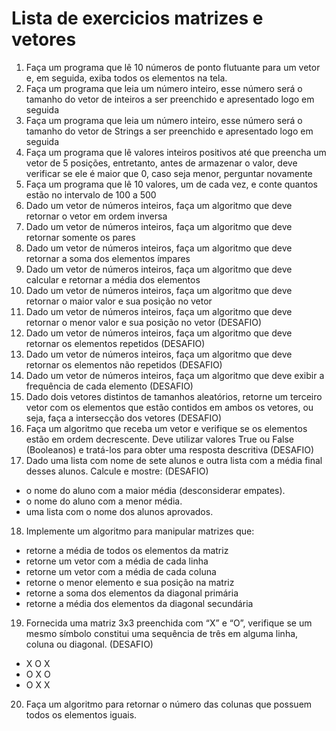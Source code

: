 # Lista de exercicios matrizes e vetores
1.	Faça um programa que lê 10 números de ponto flutuante para um vetor e, em seguida, exiba todos os elementos na tela.
2.	Faça um programa que leia um número inteiro, esse número será o tamanho do vetor de inteiros a ser preenchido e apresentado logo em seguida
3.	Faça um programa que leia um número inteiro, esse número será o tamanho do vetor de Strings a ser preenchido e apresentado logo em seguida
4.	Faça um programa que lê valores inteiros positivos até que preencha um vetor de 5 posições, entretanto, antes de armazenar o valor, deve verificar se ele é maior que 0, caso seja menor, perguntar novamente
5.	Faça um programa que lê 10 valores, um de cada vez, e conte quantos estão no intervalo de 100 a 500
6.	Dado um vetor de números inteiros, faça um algoritmo que deve retornar o vetor em ordem inversa
7.	Dado um vetor de números inteiros, faça um algoritmo que deve retornar somente os pares
8.	Dado um vetor de números inteiros, faça um algoritmo que deve retornar a soma dos elementos ímpares
9.	Dado um vetor de números inteiros, faça um algoritmo que deve calcular e retornar a média dos elementos
10.	Dado um vetor de números inteiros, faça um algoritmo que deve retornar o maior valor e sua posição no vetor
11.	Dado um vetor de números inteiros, faça um algoritmo que deve retornar o menor valor e sua posição no vetor (DESAFIO)
12.	Dado um vetor de números inteiros, faça um algoritmo que deve retornar os elementos repetidos (DESAFIO)
13.	Dado um vetor de números inteiros, faça um algoritmo que deve retornar os elementos não repetidos (DESAFIO)
14.	Dado um vetor de números inteiros, faça um algoritmo que deve exibir a frequência de cada elemento (DESAFIO)
15.	Dado dois vetores distintos de tamanhos aleatórios, retorne um terceiro vetor com os elementos que estão contidos em ambos os vetores, ou seja, faça a intersecção dos vetores (DESAFIO)
16.	Faça um algoritmo que receba um vetor e verifique se os elementos estão em ordem decrescente. Deve utilizar valores True ou False (Booleanos) e tratá-los para obter uma resposta descritiva (DESAFIO)
17.	Dado uma lista com nome de sete alunos e outra lista com a média final desses alunos. Calcule e mostre: (DESAFIO)
- o nome do aluno com a maior média (desconsiderar empates).
- o nome do aluno com a menor média.
- uma lista com o nome dos alunos aprovados.
18.	Implemente um algoritmo para manipular matrizes que:
- retorne a média de todos os elementos da matriz
- retorne um vetor com a média de cada linha
- retorne um vetor com a média de cada coluna
- retorne o menor elemento e sua posição na matriz
- retorne a soma dos elementos da diagonal primária
- retorne a média dos elementos da diagonal secundária
19.	Fornecida uma matriz 3x3 preenchida com “X” e “O”, verifique se um mesmo símbolo constitui uma sequência de três em alguma linha, coluna ou diagonal. (DESAFIO)
- X O X
- O X O
- O X X
20.	Faça um algoritmo para retornar o número das colunas que possuem todos os elementos iguais.
